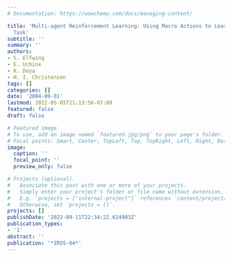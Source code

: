 ```yaml
---
# Documentation: https://wowchemy.com/docs/managing-content/

title: 'Multi-agent Reinforcement Learning: Using Macro Actions to Learn a Mating
  Task'
subtitle: ''
summary: ''
authors:
- S. Elfwing
- E. Uchine
- K. Doya
- H. I. Christensen
tags: []
categories: []
date: '2004-09-01'
lastmod: 2022-05-05T21:13:56-07:00
featured: false
draft: false

# Featured image
# To use, add an image named `featured.jpg/png` to your page's folder.
# Focal points: Smart, Center, TopLeft, Top, TopRight, Left, Right, BottomLeft, Bottom, BottomRight.
image:
  caption: ''
  focal_point: ''
  preview_only: false

# Projects (optional).
#   Associate this post with one or more of your projects.
#   Simply enter your project's folder or file name without extension.
#   E.g. `projects = ["internal-project"]` references `content/project/deep-learning/index.md`.
#   Otherwise, set `projects = []`.
projects: []
publishDate: '2022-09-11T22:34:22.624903Z'
publication_types:
- '1'
abstract: ''
publication: '*IROS-04*'
---
```

